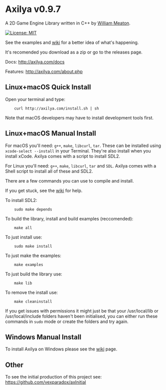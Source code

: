 # Axilya v0.9.7

A 2D Game Engine Library written in C++ by [William Meaton](http://willmeaton.com).

[![License: MIT](https://img.shields.io/badge/License-MIT-yellow.svg)](https://opensource.org/licenses/MIT)

See the examples and [wiki](http://axilya.com/wiki) for a better idea of what's happening.

It's recomended you download as a zip or go to the releases page.

Docs: http://axilya.com/docs

Features: http://axilya.com/about.php

## Linux+macOS Quick Install

Open your terminal and type:

```Shell
	curl http://axilya.com/install.sh | sh
```

Note that macOS developers may have to install development tools first.

## Linux+macOS Manual Install

For macOS you'll need: `g++`, `make`, `libcurl`, `tar`. These can be installed using `xcode-select --install` in your Terminal. They're also install when you install xCode. Axilya comes with a script to install SDL2.

For Linux you'll need: `g++`, `make`, `libcurl`, `tar` and `SDL`. Axilya comes with a Shell script to install all of these and SDL2.

There are a few commands you can use to compile and install.

If you get stuck, see the [wiki](http://axilya.com/wiki/index.php?title=Installing) for help.

To install SDL2:
```Shell
	sudo make depends
```

To build the library, install and build examples (reccomended):
```Shell
	make all
```

To just install use:

```Shell
	sudo make install
```

To just make the examples:
```Shell
	make examples
```

To just build the library use:
```Shell
	make lib
```

To remove the install use:

```Shell
	make cleaninstall
```
If you get issues with permissions it might just be that your /usr/local/lib or /usr/local/include folders haven't been initialised, you can either run these commands in `sudo` mode or create the folders and try again.

## Windows Manual Install

To install Axilya on Windows please see the [wiki](http://axilya.com/wiki/index.php?title=Downloading) page.

## Other

To see the initial production of this project see: https://github.com/vexparadox/axInitial